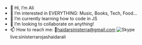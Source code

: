 - 👋 Hi, I’m Ali
- 👀 I’m interested in EVERYTHING: Music, Books, Tech, Food... 
- 🌱 I’m currently learning how to code in JS
- 💞️ I’m looking to collaborate on anything!
- 📫 How to reach me: 📧haidarsinisterra@gmail.com ![Skype](https://www.windowscentral.com/sites/wpcentral.com/files/topic_images/2014/Skype.png "Skype logo")live:sinisterrarojashaidarali 

<!---
Bluehaidar/Bluehaidar is a ✨ special ✨ repository because its `README.md` (this file) appears on your GitHub profile.
You can click the Preview link to take a look at your changes.
--->
